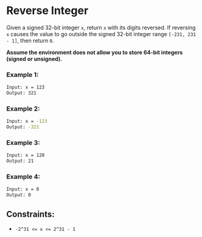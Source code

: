 # Reverse Integer

Given a signed 32-bit integer `x`, return `x` with its digits reversed. If reversing `x` causes the value to go outside the signed 32-bit integer range `[-231, 231 - 1]`, then return `0`.

**Assume the environment does not allow you to store 64-bit integers (signed or unsigned).**

### Example 1:

``` cmd
Input: x = 123
Output: 321
```

### Example 2:

``` cmd
Input: x = -123
Output: -321
```

### Example 3:

``` cmd
Input: x = 120
Output: 21
```

### Example 4:

``` cmd
Input: x = 0
Output: 0
```

## Constraints:

- `-2^31 <= x <= 2^31 - 1`
